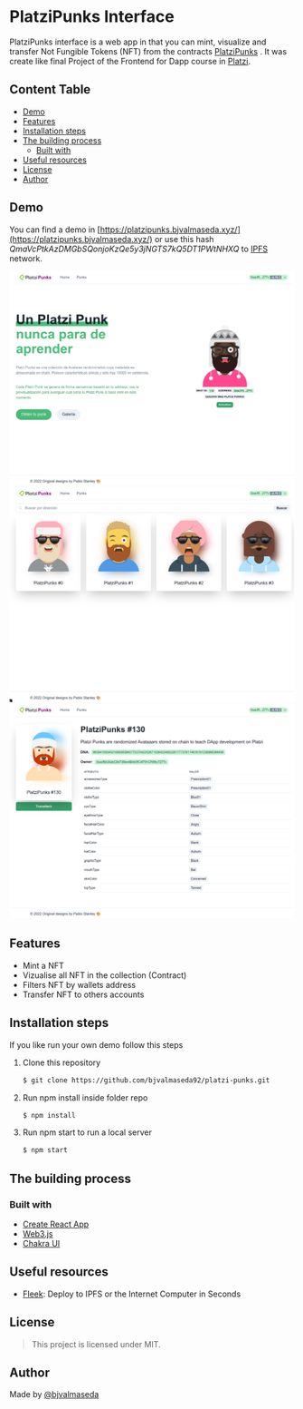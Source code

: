 # PlatziPunks Interface

PlatziPunks interface is a web app in that you can mint, visualize and transfer Not Fungible Tokens (NFT) from the contracts [PlatziPunks](https://github.com/bjvalmaseda92/platzi-punks) . It was create like final Project of the Frontend for Dapp course in [Platzi](https://platzi.com).

## Content Table
  - [Demo](#demo)
  - [Features](#features)
  - [Installation steps](#installation-steps)
  - [The building process](#the-building-process)
    - [Built with](#built-with)
  - [Useful resources](#useful-resources)
  - [License](#license)
  - [Author](#author)

## Demo
You can find a demo in [https://platzipunks.bjvalmaseda.xyz/](https://platzipunks.bjvalmaseda.xyz/) or use this hash *QmaVcPtkAzDMGbSQonjoKzQe5y3jNGTS7kQ5DT1PWtNHXQ* to [IPFS](https://en.wikipedia.org/wiki/InterPlanetary_File_System) network. 

![PlatziPunks Home](docs/home.png)
![PlatziPunks Home](docs/gallery.png)
![PlatziPunks Home](docs/details.png)

## Features

- Mint a NFT
- Vizualise all NFT in the collection (Contract)
- Filters NFT by wallets address
- Transfer NFT to others accounts

## Installation steps

If you like run your own demo follow this steps

1. Clone this repository
   ```sh
   $ git clone https://github.com/bjvalmaseda92/platzi-punks.git
   ```
2. Run npm install inside folder repo
   ```sh
   $ npm install
   ```
3. Run npm start to run a local server
   ```sh
   $ npm start
   ```

## The building process
 ### Built with
- [Create React App](https://create-react-app.dev/)
- [Web3.js](https://web3js.readthedocs.io/)
- [Chakra UI](https://chakra-ui.com/)

## Useful resources
- [Fleek](https://fleek.co/): Deploy to IPFS or the Internet Computer in Seconds

## License
> This project is licensed under MIT.
## Author

Made by [@bjvalmaseda](https://www.twitter.com/bjvalmaseda)

